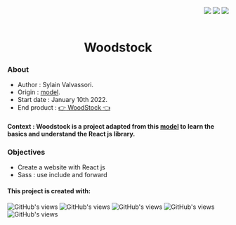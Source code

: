 <p align="right"><img src="https://badgen.net/badge/MADE BY/Sylvain Valvassori/green"> <img src="https://badgen.net/github/last-commit/Sylvain-Valvassori/woodstock/main"> <img src="https://badgen.net/github/release/Sylvain-Valvassori/woodstock/green?icon=bitcoin-lightning"> 
<br><br>

<h1 align="center">Woodstock</h1>

### About

- Author : Sylain Valvassori.
- Origin : [model](https://www.figma.com/proto/fB6MeHVqXD5Gd9qzMPpzOc/WoodSock?node-id=0%3A2&scaling=min-zoom).
- Start date : January 10th 2022.
- End product : [:point_right: WoodStock :point_left:](https://sylvain-valvassori.github.io/woodstock/)

#### Context : Woodstock is a project adapted from this [model](https://www.figma.com/proto/fB6MeHVqXD5Gd9qzMPpzOc/WoodSock?node-id=0%3A2&scaling=min-zoom) to learn the basics and understand the React js library.<br>

### Objectives 

* Create a website with React js
* Sass : use include and forward


#### This project is created with:
<p >
  <img width="auto" height="auto" src="https://img.shields.io/badge/Sass-CC6699?style=for-the-badge&logo=sass&logoColor=white " alt="GitHub's views"/>
  <img width="auto" height="auto" src="https://img.shields.io/badge/JavaScript-F7DF1E?style=for-the-badge&logo=javascript&logoColor=black" alt="GitHub's views"/>
  <img width="auto" height="auto" src="https://img.shields.io/badge/HTML5-E34F26?style=for-the-badge&logo=html5&logoColor=white" alt="GitHub's views"/>
  <img width="auto" height="auto" src="https://img.shields.io/badge/CSS3-1572B6?style=for-the-badge&logo=css3&logoColor=white" alt="GitHub's views"/>
  <img width="auto" height="auto" src="https://img.shields.io/badge/React-20232A?style=for-the-badge&logo=react&logoColor=61DAFB" alt="GitHub's views"/>
</p>
<br>




	
                                
